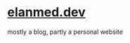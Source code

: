# [elanmed.dev](https://elanmed.dev)

mostly a blog, partly a personal website

<!--
todo:
- small animations here and there
- group related posts together
- placeholder for profile pic, or compatibility with atropos
- make home full page, more cards
- test coverage
-->
